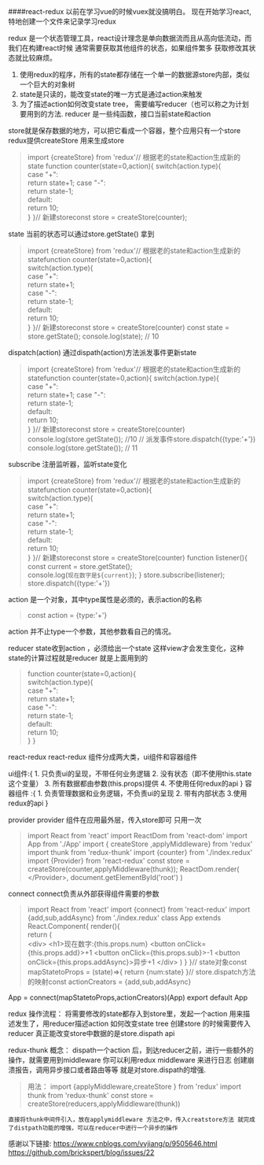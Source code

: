 ####react-redux 
以前在学习vue的时候vuex就没搞明白。  现在开始学习react,特地创建一个文件来记录学习redux


redux 是一个状态管理工具，react设计理念是单向数据流而且从高向低流动，而我们在构建react时候 通常需要获取其他组件的状态，如果组件繁多 获取修改其状态就比较麻烦。

1. 使用redux的程序，所有的state都存储在一个单一的数据源store内部，类似一个巨大的对象树
2. state是只读的，能改变state的唯一方式是通过action来触发
3. 为了描述action如何改变state tree， 需要编写reducer（也可以称之为计划要用到的方法. reducer 是一些纯函数，接口当前state和action

store就是保存数据的地方，可以把它看成一个容器，整个应用只有一个store
redux提供createStore 用来生成store
>import {createStore} from 'redux'// 根据老的state和action生成新的state
function counter(state=0,action){ 
     switch(action.type){       
        case "+":    
        return state+1; 
        case "-":           
         return state-1;        
         default:            
         return 10;         
    }
}// 新建storeconst store = createStore(counter);


state  当前的状态可以通过store.getState() 拿到
>import {createStore} from 'redux'// 根据老的state和action生成新的statefunction counter(state=0,action){    
  switch(action.type){      
      case "+":           
       return state+1;      
         case "-":          
           return state-1;    
               default:       
                    return 10;         
    }
}// 新建storeconst store = createStore(counter)
const state = store.getState();
console.log(state);  // 10


dispatch(action) 通过dispath(action)方法派发事件更新state
>import {createStore} from 'redux'// 根据老的state和action生成新的statefunction counter(state=0,action){ 
     switch(action.type){    
           case "+":         
              return state+1; 
                     case "-":    
                       return state-1;    
                          default:     
                            return 10;         
    }
}// 新建storeconst store = createStore(counter)
console.log(store.getState());  //10
// 派发事件store.dispatch({type:'+'})
console.log(store.getState()); // 11

subscribe 注册监听器，监听state变化
>import {createStore} from 'redux'// 根据老的state和action生成新的statefunction counter(state=0,action){  
    switch(action.type){        
      case "+":            
      return state+1;       
       case "-":         
          return state-1;     
             default:           
              return 10;         
    }
}// 新建storeconst store = createStore(counter)
function listener(){  
    const current = store.getState();   
     console.log(`现在数字是${current}`);
}
store.subscribe(listener);
store.dispatch({type:'+'})

action 是一个对象，其中type属性是必须的，表示action的名称
>const action = {type:'+'}

action 并不止type一个参数，其他参数看自己的情况。


reducer  state收到action ，必须给出一个state 这样view才会发生变化，这种state的计算过程就是reducer 就是上面用到的
>function counter(state=0,action){   
   switch(action.type){        
     case "+":            
     return state+1;        
     case "-":            
     return state-1;        
     default:           
     return 10;         
    }
}






react-redux 
react-redux 组件分成两大类，ui组件和容器组件

ui组件:{
    1. 只负责ui的呈现，不带任何业务逻辑
    2. 没有状态（即不使用this.state这个变量）
    3. 所有数据都由参数(this.props)提供
    4. 不使用任何redux的api
}
容器组件 :{
    1. 负责管理数据和业务逻辑，不负责ui的呈现
    2. 带有内部状态
    3.使用redux的api
}


provider provider 组件在应用最外层，传入store即可 只用一次
>import React from 'react'
import ReactDom from 'react-dom'
import App from './App'
import { createStore ,applyMiddleware} from 'redux'
import thunk from 'redux-thunk'
import {counter} from './index.redux'
import {Provider} from 'react-redux'
const store = createStore(counter,applyMiddleware(thunk));
ReactDom.render(  
    <Provider store={store}>
        <App />
    <\/Provider>,    document.getElementById('root')
)



connect connect负责从外部获得组件需要的参数
>import React from 'react'
import {connect} from 'react-redux'
import {add,sub,addAsync} from './index.redux'
class App extends React.Component{
    render(){      
        return (          
            \<div>
                \<h1>现在数字:{this.props.num}</h1>
                \<button onClick={this.props.add}>+1</button>
                \<button onClick={this.props.sub}>-1</button>
                \<button onClick={this.props.addAsync}>异步+1</button>
            \</div>
        )
    }
}// state对象const mapStatetoProps = (state)=>{    return {num:state}
}// store.dispatch方法的映射const actionCreators = {add,sub,addAsync}

App = connect(mapStatetoProps,actionCreators)(App)
export default App



redux 操作流程： 将需要修改的state都存入到store里，发起一个action 用来描述发生了，用reducer描述action 如何改变state tree 创建store 的时候需要传入reducer 真正能改变store中数据的是store.dispath api

redux-thunk 概念： dispath一个action 后，到达reducer之前，进行一些额外的操作，就需要用到middleware 你可以利用redux middleware 来进行日志 创建崩溃报告，调用异步接口或者路由等等  就是对store.dispath的增强.

>用法： import {applyMiddleware,createStore } from 'redux'
    import thunk from 'redux-thunk'
    const store = createStore(reducers,applyMiddleware(thunk))

    直接将thunk中间件引入，放在applymiddleware 方法之中，传入creatstore方法 就完成了distpath功能的增强，可以在reducer中进行一个异步的操作
 
 感谢以下链接:
 https://www.cnblogs.com/vvjiang/p/9505646.html
 https://github.com/brickspert/blog/issues/22